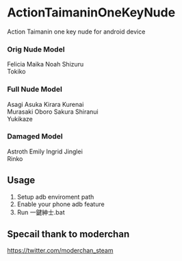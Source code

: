 # ActionTaimaninOneKeyNude
Action Taimanin one key nude for android device

### Orig Nude Model
Felicia Maika Noah Shizuru\
Tokiko

### Full Nude Model
Asagi Asuka Kirara Kurenai\
Murasaki Oboro Sakura Shiranui\
Yukikaze

### Damaged Model
Astroth Emily Ingrid Jinglei\
Rinko

## Usage
1. Setup adb enviroment path
2. Enable your phone adb feature
3. Run 一鍵紳士.bat

## Specail thank to moderchan
https://twitter.com/moderchan_steam
